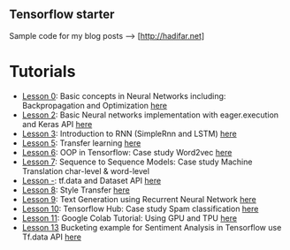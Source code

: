 ## Tensorflow starter


Sample code for my blog posts --> [http://hadifar.net]


# Tutorials
- [Lesson 0](https://github.com/hadifar/tensorflow-starter/tree/master/lesson0): Basic concepts in Neural Networks including: Backpropagation and Optimization [here](http://hadifar.net/%D8%A2%D9%85%D9%88%D8%B2%D8%B4-%D8%AA%D9%86%D8%B3%D9%88%D8%B1%D9%81%D9%84%D9%88/)
- [Lesson 2](https://github.com/hadifar/tensorflow-starter/tree/master/lesson2): Basic Neural networks implementation with eager.execution and Keras API [here](https://github.com/hadifar/tensorflow-starter/tree/master/lesson2)
- [Lesson 3](https://github.com/hadifar/tensorflow-starter/tree/master/lesson3): Introduction to RNN (SimpleRnn and LSTM) [here](http://hadifar.net/1396/%D8%B4%D8%A8%DA%A9%D9%87%E2%80%8C%D9%87%D8%A7%DB%8C-%D8%B9%D8%B5%D8%A8%DB%8C-%D8%A8%D8%A7%D8%B2%DA%AF%D8%B4%D8%AA%DB%8C-%D9%82%D8%B3%D9%85%D8%AA-%D8%A7%D9%88%D9%84/)
- [Lesson 5](https://github.com/hadifar/tensorflow-starter/tree/master/lesson5): Transfer learning [here](http://hadifar.net/1397/%D8%A7%D9%86%D8%AA%D9%82%D8%A7%D9%84-%DB%8C%D8%A7%D8%AF%DA%AF%DB%8C%D8%B1%DB%8C-transfer-learning/)
- [Lesson 6](https://github.com/hadifar/tensorflow-starter/tree/master/lesson6): OOP in Tensorflow: Case study Word2vec [here](http://hadifar.net/1397/%DA%86%DA%AF%D9%88%D9%86%D9%87-%D8%AF%D8%B1-%D8%AA%D9%86%D8%B3%D9%88%D8%B1%D9%81%D9%84%D9%88-%D8%B4%DB%8C-%DA%AF%D8%B1%D8%A7-%DA%A9%D8%AF-%D8%A8%D8%B2%D9%86%DB%8C%D9%85%D8%9F/)
- [Lesson 7](https://github.com/hadifar/tensorflow-starter/tree/master/lesson7): Sequence to Sequence Models: Case study Machine Translation char-level & word-level
- [Lesson -](): tf.data and Dataset API [here](http://hadifar.net/1397/%da%86%da%af%d9%88%d9%86%d9%87-%d8%a7%d8%b2-tf-data-%d8%af%d8%b1-%d8%aa%d9%86%d8%b3%d9%88%d8%b1%d9%81%d9%84%d9%88-%d8%a7%d8%b3%d8%aa%d9%81%d8%a7%d8%af%d9%87-%da%a9%d9%86%db%8c%d9%85%d8%9f/)
- [Lesson 8](https://github.com/hadifar/tensorflow-starter/tree/master/lesson8): Style Transfer [here](http://hadifar.net/1397/%D8%A7%D9%86%D8%AA%D9%82%D8%A7%D9%84-%DB%8C%D8%A7%D8%AF%DA%AF%DB%8C%D8%B1%DB%8C-transfer-learning-%D8%A8%D9%87-%D8%B3%D8%A8%DA%A9-%D9%88%D9%86%DA%AF%D9%88%DA%AF/)
- [Lesson 9](https://github.com/hadifar/tensorflow-starter/tree/master/lesson9): Text Generation using Recurrent Neural Network [here](http://hadifar.net/1397/%D8%A7%D8%B2-%DA%AF%D9%86%D8%AC%D9%88%D8%B1-%D8%AA%D8%A7-%D9%84%DB%8C%D9%86%D9%88%DA%A9%D8%B3/)
- [Lesson 10](https://github.com/hadifar/tensorflow-starter/tree/master/lesson10): Tensorflow Hub: Case study Spam classification [here](http://hadifar.net/1397/tf-hub-%D9%88-%D8%AF%D8%B3%D8%AA%D8%B1%D8%B3%DB%8C-%D8%A8%D9%87-%D9%85%D8%AF%D9%84%E2%80%8C%D9%87%D8%A7%DB%8C-%D8%A7%D8%B2-%D9%BE%DB%8C%D8%B4-%D8%A2%D9%85%D9%88%D8%B2%D8%B4-%D8%AF%D8%A7%D8%AF%D9%87/)
- [Lesson 11](https://github.com/hadifar/tensorflow-starter/tree/master/lesson11): Google Colab Tutorial: Using GPU and TPU [here](http://hadifar.net/1397/%D8%A2%D9%85%D9%88%D8%B2%D8%B4-%DA%AF%D9%88%DA%AF%D9%84-%DA%A9%D9%88%D9%84%D8%A8-%D9%88-%D8%A7%D8%B3%D8%AA%D9%81%D8%A7%D8%AF%D9%87-%D8%A7%D8%B2-tpu-gpu/)
- [Lesson 13](https://github.com/hadifar/tensorflow-starter/tree/master/lesson13) Bucketing example for Sentiment Analysis in Tensorflow use Tf.data API [here](http://hadifar.net/%D9%85%D8%B1%D8%AA%D8%A8%E2%80%8C%D8%B3%D8%A7%D8%B2%DB%8C-%D9%88-%D8%A8%D8%A7%DA%A9%D8%AA%E2%80%8C%D8%A8%D9%86%D8%AF%DB%8C-%D8%AF%D8%B3%D8%AA%D9%87%E2%80%8C%D9%87%D8%A7-%D8%AF%D8%B1-%DB%8C%D8%A7%D8%AF/)